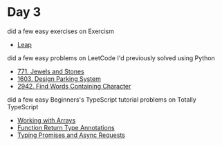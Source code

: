 # Day 3

did a few easy exercises on Exercism

- [Leap](https://exercism.org/tracks/typescript/exercises/leap)

did a few easy problems on LeetCode I'd previously solved using Python

- [771. Jewels and Stones](https://leetcode.com/problems/jewels-and-stones/)
- [1603. Design Parking System](https://leetcode.com/problems/design-parking-system/)
- [2942. Find Words Containing Character](https://leetcode.com/problems/find-words-containing-character/)

did a few easy Beginners's TypeScript tutorial problems on Totally TypeScript

- [Working with Arrays](https://www.totaltypescript.com/tutorials/beginners-typescript/beginner-s-typescript-section/working-with-arrays)
- [Function Return Type Annotations](https://www.totaltypescript.com/tutorials/beginners-typescript/beginner-s-typescript-section/function-return-type-annotations)
- [Typing Promises and Async Requests](https://www.totaltypescript.com/tutorials/beginners-typescript/beginner-s-typescript-section/typing-promises-and-async-requests)

